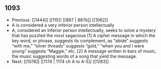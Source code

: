 ## 1093
- Previous: [[1444]] [[115]] [[887 | 887b]] [[1062]] 
- A is considered a very inferior person intellectually
- A, considered an inferior person intellectually, seeks to solve a mystery that has puzzled the most sagacious [1] A cipher message in which the key word, or phrase, suggests its complement, as “abide” suggests “with me,” “silver threads” suggests “gold,” “when you and I were young” suggests “Maggie,” etc. [2] A message written in bars of music, the music suggesting words of a song that yield the message.
- Next: [[1076]] [[1174 | 1174 ch A to A-5]] [[1283]] 

